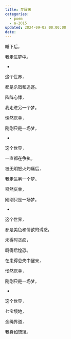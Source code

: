 ```yaml
---
title: 梦醒来
categories:
  - poem
  - a-2015
updated: 2024-09-02 00:00:00
date:
---
```


睡下后，

我走进梦中。

-

这个世界，

都是杀戮和追逐。

阵阵心悸，

我走进另一个梦。

悚然庆幸，

刚刚只是一场梦。

-

这个世界，

一直都在争执。

被无明怒火灼痛后，

我走进另一个梦。

释然庆幸，

刚刚只是一场梦。

-

这个世界，

都是美色和情欲的诱惑。

未得时贪痴，

既得后惶恐。

在患得患失中醒来，

怅然庆幸，

刚刚只是一场梦。

-

这个世界，

七宝墁地，

金绳界道，

我身如琉璃。
‌‌